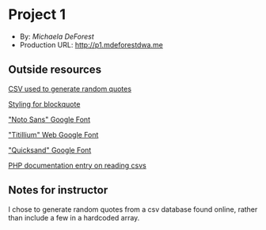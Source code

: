 # Project 1
+ By: *Michaela DeForest*
+ Production URL: <http://p1.mdeforestdwa.me>

## Outside resources
[CSV used to generate random quotes](https://raw.githubusercontent.com/akhiltak/inspirational-quotes/master/Quotes.csv)

[Styling for blockquote](https://codepen.io/frxnz/pen/IvBCr)

["Noto Sans" Google Font](https://fonts.googleapis.com/css?family=Noto+Sans:400,700)

["Titillium" Web Google Font](https://fonts.googleapis.com/css?family=Titillium+Web)

["Quicksand" Google Font](https://fonts.googleapis.com/css?family=Quicksand)

[PHP documentation entry on reading csvs](http://php.net/manual/en/function.fgetcsv.php)

## Notes for instructor
I chose to generate random quotes from a csv database found online, rather than include a few in a hardcoded array.
